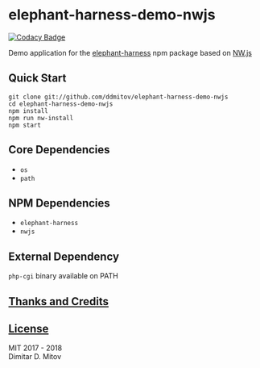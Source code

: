 # elephant-harness-demo-nwjs

[![Codacy Badge](https://api.codacy.com/project/badge/Grade/13b2d8798177475080af01bef647ef7f)](https://www.codacy.com/app/ddmitov/elephant-harness-demo-nwjs?utm_source=github.com&amp;utm_medium=referral&amp;utm_content=ddmitov/elephant-harness-demo-nwjs&amp;utm_campaign=Badge_Grade)  

Demo application for the [elephant-harness](https://www.npmjs.com/package/elephant-harness) npm package based on [NW.js](http://nwjs.io/)

## Quick Start

``git clone git://github.com/ddmitov/elephant-harness-demo-nwjs``  
``cd elephant-harness-demo-nwjs``  
``npm install``  
``npm run nw-install``  
``npm start``  

## Core Dependencies

* ``os``
* ``path``

## NPM Dependencies

* ``elephant-harness``
* ``nwjs``

## External Dependency

``php-cgi`` binary available on PATH

## [Thanks and Credits](./CREDITS.md)

## [License](./LICENSE.md)

MIT 2017 - 2018  
Dimitar D. Mitov  
